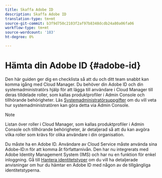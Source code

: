 ```yaml
---
title: Skaffa Adobe ID
description: Skaffa Adobe ID
translation-type: tm+mt
source-git-commit: b3f9d750c2103f2af97b8348dcdb24a80a06fa06
workflow-type: tm+mt
source-wordcount: '183'
ht-degree: 0%

---
```



# Hämta din Adobe ID {#adobe-id}

Den här guiden ger dig en checklista så att du och ditt team snabbt kan komma igång med Cloud Manager. Du behöver din Adobe ID och din systemadministratörs hjälp för att lägga till användare i Cloud Manager till deras tilldelade roller, som kallas produktprofiler i Admin Console och tillhörande behörigheter. Läs [Systemadministratörsuppgifter](/help/onboarding/what-is-required/add-users-assign-cm-roles.md) om du vill veta hur systemadministratören kan göra detta via Admin Console.

>[!NOTE]
>Listan över roller i Cloud Manager, som kallas produktprofiler i Admin Console och tillhörande behörigheter, är detaljerad så att du kan avgöra vilka roller som krävs för olika användare i din organisation.

Du måste ha en Adobe ID. Användare av Cloud Service måste använda sina Adobe-ID:n för att komma åt författarnivån. Den har nu integrerats med Adobe Identity Management System (IMS) och har nu en funktion för enkel inloggning. Gå till [Hantera identitetstyper](https://helpx.adobe.com/enterprise/admin-guide.html/enterprise/using/identity.ug.html) om du vill ha detaljerade anvisningar om hur du hämtar en Adobe ID med någon av de tillgängliga identitetstyperna.
